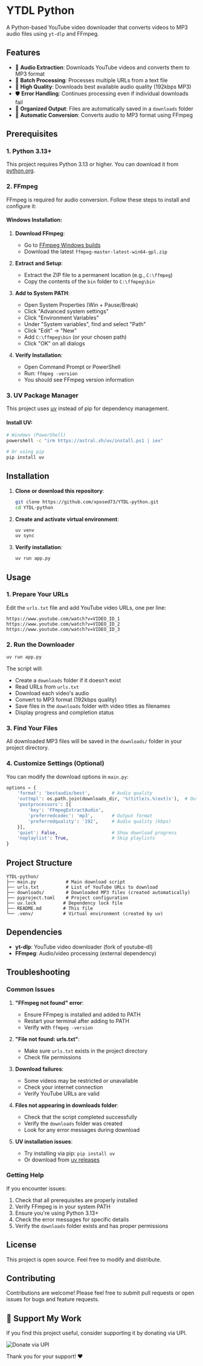 # YTDL Python

A Python-based YouTube video downloader that converts videos to MP3 audio files using `yt-dlp` and FFmpeg.

## Features

- 🎵 **Audio Extraction**: Downloads YouTube videos and converts them to MP3 format
- 📝 **Batch Processing**: Processes multiple URLs from a text file
- 🎯 **High Quality**: Downloads best available audio quality (192kbps MP3)
- 🛡️ **Error Handling**: Continues processing even if individual downloads fail
- 📁 **Organized Output**: Files are automatically saved in a `downloads` folder
- 🔄 **Automatic Conversion**: Converts audio to MP3 format using FFmpeg

## Prerequisites

### 1. Python 3.13+
This project requires Python 3.13 or higher. You can download it from [python.org](https://www.python.org/downloads/).

### 2. FFmpeg
FFmpeg is required for audio conversion. Follow these steps to install and configure it:

#### Windows Installation:
1. **Download FFmpeg**:
   - Go to [FFmpeg Windows builds](https://github.com/BtbN/FFmpeg-Builds/releases)
   - Download the latest `ffmpeg-master-latest-win64-gpl.zip`

2. **Extract and Setup**:
   - Extract the ZIP file to a permanent location (e.g., `C:\ffmpeg`)
   - Copy the contents of the `bin` folder to `C:\ffmpeg\bin`

3. **Add to System PATH**:
   - Open System Properties (Win + Pause/Break)
   - Click "Advanced system settings"
   - Click "Environment Variables"
   - Under "System variables", find and select "Path"
   - Click "Edit" → "New"
   - Add `C:\ffmpeg\bin` (or your chosen path)
   - Click "OK" on all dialogs

4. **Verify Installation**:
   - Open Command Prompt or PowerShell
   - Run: `ffmpeg -version`
   - You should see FFmpeg version information

### 3. UV Package Manager
This project uses [uv](https://github.com/astral-sh/uv) instead of pip for dependency management.

#### Install UV:
```bash
# Windows (PowerShell)
powershell -c "irm https://astral.sh/uv/install.ps1 | iex"

# Or using pip
pip install uv
```

## Installation

1. **Clone or download this repository**:
   ```bash
   git clone https://github.com/xposed73/YTDL-python.git
   cd YTDL-python
   ```

2. **Create and activate virtual environment**:
   ```bash
   uv venv
   uv sync
   ```

3. **Verify installation**:
   ```bash
   uv run app.py
   ```

## Usage

### 1. Prepare Your URLs
Edit the `urls.txt` file and add YouTube video URLs, one per line:
```
https://www.youtube.com/watch?v=VIDEO_ID_1
https://www.youtube.com/watch?v=VIDEO_ID_2
https://www.youtube.com/watch?v=VIDEO_ID_3
```

### 2. Run the Downloader
```bash
uv run app.py
```

The script will:
- Create a `downloads` folder if it doesn't exist
- Read URLs from `urls.txt`
- Download each video's audio
- Convert to MP3 format (192kbps quality)
- Save files in the `downloads` folder with video titles as filenames
- Display progress and completion status

### 3. Find Your Files
All downloaded MP3 files will be saved in the `downloads/` folder in your project directory.

### 4. Customize Settings (Optional)
You can modify the download options in `main.py`:

```python
options = {
    'format': 'bestaudio/best',        # Audio quality
    'outtmpl': os.path.join(downloads_dir, '%(title)s.%(ext)s'),  # Output filename template
    'postprocessors': [{
        'key': 'FFmpegExtractAudio',
        'preferredcodec': 'mp3',       # Output format
        'preferredquality': '192',     # Audio quality (kbps)
    }],
    'quiet': False,                    # Show download progress
    'noplaylist': True,                # Skip playlists
}
```

## Project Structure

```
YTDL-python/
├── main.py           # Main download script
├── urls.txt          # List of YouTube URLs to download
├── downloads/        # Downloaded MP3 files (created automatically)
├── pyproject.toml    # Project configuration
├── uv.lock          # Dependency lock file
├── README.md        # This file
└── .venv/           # Virtual environment (created by uv)
```

## Dependencies

- **yt-dlp**: YouTube video downloader (fork of youtube-dl)
- **FFmpeg**: Audio/video processing (external dependency)

## Troubleshooting

### Common Issues

1. **"FFmpeg not found" error**:
   - Ensure FFmpeg is installed and added to PATH
   - Restart your terminal after adding to PATH
   - Verify with `ffmpeg -version`

2. **"File not found: urls.txt"**:
   - Make sure `urls.txt` exists in the project directory
   - Check file permissions

3. **Download failures**:
   - Some videos may be restricted or unavailable
   - Check your internet connection
   - Verify YouTube URLs are valid

4. **Files not appearing in downloads folder**:
   - Check that the script completed successfully
   - Verify the `downloads` folder was created
   - Look for any error messages during download

5. **UV installation issues**:
   - Try installing via pip: `pip install uv`
   - Or download from [uv releases](https://github.com/astral-sh/uv/releases)

### Getting Help

If you encounter issues:
1. Check that all prerequisites are properly installed
2. Verify FFmpeg is in your system PATH
3. Ensure you're using Python 3.13+
4. Check the error messages for specific details
5. Verify the `downloads` folder exists and has proper permissions

## License

This project is open source. Feel free to modify and distribute.

## Contributing

Contributions are welcome! Please feel free to submit pull requests or open issues for bugs and feature requests.


## 🙏 Support My Work

If you find this project useful, consider supporting it by donating via UPI.

![Donate via UPI](upi-donation.png)

Thank you for your support! ❤️
